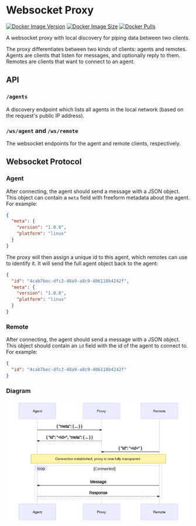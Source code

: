 # Websocket Proxy

[![Docker Image Version](https://img.shields.io/docker/v/lucascorpion/websocket-proxy?sort=semver)](https://hub.docker.com/r/lucascorpion/websocket-proxy)
[![Docker Image Size](https://img.shields.io/docker/image-size/lucascorpion/websocket-proxy?sort=semver)](https://hub.docker.com/r/lucascorpion/websocket-proxy)
[![Docker Pulls](https://img.shields.io/docker/pulls/lucascorpion/websocket-proxy)](https://hub.docker.com/r/lucascorpion/websocket-proxy)

A websocket proxy with local discovery for piping data between two clients.

The proxy differentiates between two kinds of clients: agents and remotes. Agents are clients that listen for messages, and optionally reply to them. Remotes are clients that want to connect to an agent.

## API

### `/agents`

A discovery endpoint which lists all agents in the local network (based on the request's public IP address).

### `/ws/agent` and `/ws/remote`

The websocket endpoints for the agent and remote clients, respectively.

## Websocket Protocol

### Agent

After connecting, the agent should send a message with a JSON object. This object can contain a `meta` field with freeform metadata about the agent. For example:

```json
{
  "meta": {
    "version": "1.0.0",
    "platform": "linux"
  }
}
```

The proxy will then assign a unique id to this agent, which remotes can use to identify it. It will send the full agent object back to the agent:

```json
{
  "id": "4cab7bec-dfc2-48a9-a8c9-406118b4242f",
  "meta": {
    "version": "1.0.0",
    "platform": "linux"
  }
}
```

### Remote

After connecting, the agent should send a message with a JSON object. This object should contain an `id` field with the id of the agent to connect to. For example:

```json
{
  "id": "4cab7bec-dfc2-48a9-a8c9-406118b4242f"
}
```

### Diagram

![Sequence diagram](docs/sequence.jpg)
